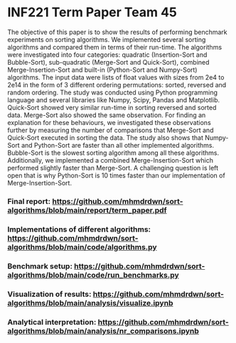 # INF221 Term Paper Team 45

The objective of this paper is to show the results of performing benchmark experiments on sorting algorithms. We implemented several sorting algorithms and compared them in terms of their run-time. The algorithms were investigated into four categories: quadratic (Insertion-Sort and Bubble-Sort), sub-quadratic (Merge-Sort and Quick-Sort), combined Merge-Insertion-Sort and built-in (Python-Sort and Numpy-Sort) algorithms. The input data were lists of float values with sizes from 2e4 to 2e14 in the form of 3 different ordering permutations: sorted, reversed and random ordering. The study was conducted using Python programming language and several libraries like Numpy, Scipy, Pandas and Matplotlib. Quick-Sort showed very similar run-time in sorting reversed and sorted data. Merge-Sort also showed the same observation. For finding an explanation for these behaviours, we investigated these observations further by measuring the number of comparisons that Merge-Sort and Quick-Sort executed in sorting the data. The study also shows that Numpy-Sort and Python-Sort are faster than all other implemented algorithms. Bubble-Sort is the slowest sorting algorithm among all these algorithms. Additionally, we implemented a combined Merge-Insertion-Sort which performed slightly faster than Merge-Sort. A challenging question is left open that is why Python-Sort is 10 times faster than our implementation of Merge-Insertion-Sort. 

### Final report: https://github.com/mhmdrdwn/sort-algorithms/blob/main/report/term_paper.pdf

### Implementations of different algorithms: https://github.com/mhmdrdwn/sort-algorithms/blob/main/code/algorithms.py

### Benchmark setup: https://github.com/mhmdrdwn/sort-algorithms/blob/main/code/run_benchmarks.py

### Visualization of results: https://github.com/mhmdrdwn/sort-algorithms/blob/main/analysis/visualize.ipynb

### Analytical interpretation: https://github.com/mhmdrdwn/sort-algorithms/blob/main/analysis/nr_comparisons.ipynb
